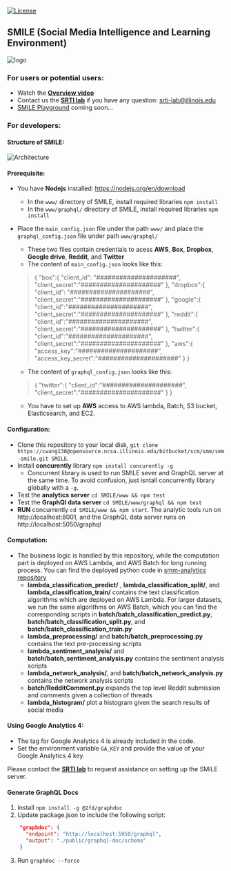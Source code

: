 [![License](https://img.shields.io/badge/License-Apache%202.0-blue.svg)](https://opensource.org/licenses/Apache-2.0) 

## SMILE (Social Media Intelligence and Learning Environment)
![logo](www/public/bootstrap/img/logo/smile-logos/square3.png)

### For users or potential users:
- Watch the **[Overview video](https://www.youtube.com/watch?v=ySb-8TwJ0Ds)**
- Contact us the **[SRTI lab](https://srtilab.techservices.illinois.edu/about/)** if you have any question: <a href="mailto:srti-lab@illinois.edu">srti-lab@illinois.edu</a>
- [SMILE Playground](https://smm-tester.ncsa.illinois.edu) coming soon...

### For developers:
#### Structure of SMILE:
![Architecture](./www/docs/SMILE_architecture.png)

#### Prerequisite:
- You have **Nodejs** installed: https://nodejs.org/en/download
   * In the ```www/``` directory of SMILE, install required libraries ```npm install```
   * In the ```www/graphql/``` directory of SMILE, install required libraries ```npm install```
- Place the ```main_config.json``` file under the path ```www/``` and place the ```graphql_config.json``` file under path ```www/graphql/```
   * These two files contain credentials to acess **AWS**, **Box**, **Dropbox**, **Google drive**, **Reddit**, and **Twitter**
   * The content of ```main_config.json``` looks like this:
   >{
      "box":{
        "client_id": "#####################",
        "client_secret":"#####################"
      },
      "dropbox":{
        "client_id": "#####################",
        "client_secret":"#####################"
      },
      "google":{
        "client_id":"#####################",
        "client_secret":"#####################"
      },
      "reddit":{
        "client_id":"#####################",
        "client_secret":"#####################"
      },
      "twitter":{
        "client_id":"#####################",
        "client_secret":"#####################"
      },
      "aws":{
        "access_key":"#####################",
        "access_key_secret":"#####################"
      }
    }
   * The content of ```graphql_config.json``` looks like this:
   >{
      "twitter":{
        "client_id":"#####################",
        "client_secret":"#####################"
      }
    }

   * You have to set up **AWS** access to AWS lambda, Batch, S3 bucket, Elasticsearch, and EC2.

#### Configuration:
- Clone this repository to your local disk, ```git clone https://cwang138@opensource.ncsa.illinois.edu/bitbucket/scm/smm/smm-smile.git SMILE```. 
- Install **concurently** library ```npm install concurently -g```
   * Concurrent library is used to run SMILE sever and GraphQL server at the same time. To avoid confusion, just isntall
concurrently library globally with a ```-g```.
- Test the **analytics server** ```cd SMILE/www && npm test```
- Test the **GraphQl data server** ```cd SMILE/www/graphql && npm test```
- **RUN** concurrently ```cd SMILE/www && npm start```. The analytic tools run on http://localhost:8001, and the GraphQL data server runs on http://localhost:5050/graphql

#### Computation:
- The business logic is handled by this repository, while the computation part is deployed on AWS Lambda,
 and AWS Batch for long running process. 
You can find the deployed python code in [smm-analytics repository](https://opensource.ncsa.illinois.edu/bitbucket/projects/SMM/repos/smm-analytics/browse)
   * **lambda_classification_predict/** , **lambda_classification_split/**, and **lambda_classification_train/** contains 
   the text classification algorithms which are deployed on AWS Lambda. For larger datasets, we run the same algorithms on AWS Batch, which 
   you can find the corresponding scripts in **batch/batch_classification_predict.py**, **batch/batch_classification_split.py**, and 
   **batch/batch_classification_train.py**
   * **lambda_preprocessing/** and **batch/batch_preprocessing.py** contains the text pre-processing scripts
   * **lambda_sentiment_analysis/** and **batch/batch_sentiment_analysis.py** contains the sentiment analysis scripts
   * **lambda_network_analysis/**, and **batch/batch_network_analysis.py** contains the network analysis scripts
   * **batch/RedditComment.py** expands the top level Reddit submission and comments given a collection of threads
   * **lambda_histogram/** plot a histogram given the search results of social media

#### Using Google Analytics 4:
- The tag for Google Analytics 4 is already included in the code.
- Set the environment variable ```GA_KEY``` and provide the value of your Google Analytics 4 key.

Please contact the **[SRTI lab](https://srtilab.techservices.illinois.edu/about/)** to request assistance on setting up the SMILE server.


#### Generate GraphQL Docs
1. Install `npm install -g @2fd/graphdoc`
2. Update package.json to include the following script:
```json
    "graphdoc": {
      "endpoint": "http://localhost:5050/graphql",
      "output": "./public/graphql-doc/schema"
    }
```
3. Run `graphdoc --force`
